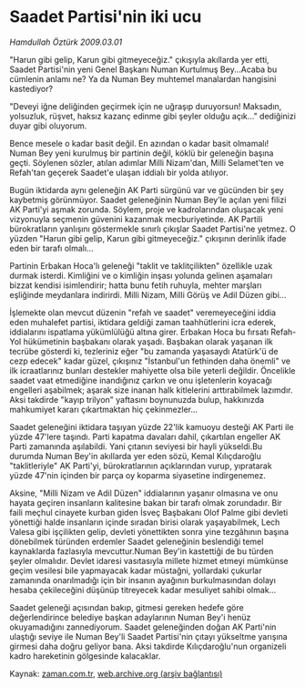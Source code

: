 # Saadet Partisi'nin iki ucu

*Hamdullah Öztürk 2009.03.01*

<tr><td class="metin" colspan="2" style="padding-top: 20px; padding-left: 5px; padding-right: 10px;">"Harun gibi gelip, Karun gibi gitmeyeceğiz." çıkışıyla akıllarda yer etti, Saadet Partisi'nin yeni Genel Başkanı Numan Kurtulmuş Bey...Acaba bu cümlenin anlamı ne? Ya da Numan Bey muhtemel manalardan hangisini kastediyor?</td></tr><tr><td class="metin" colspan="2" style="padding-top: 20px; padding-left: 5px; padding-right: 10px;"><p>"Deveyi iğne deliğinden geçirmek için ne uğraşıp duruyorsun! Maksadın, yolsuzluk, rüşvet, haksız kazanç edinme gibi şeyler olduğu açık..." dediğinizi duyar gibi oluyorum.
<p>Bence mesele o kadar basit değil. En azından o kadar basit olmamalı! Numan Bey yeni kurulmuş bir partinin değil, köklü bir geleneğin başına geçti. Söylenen sözler, atılan adımlar Milli Nizam'dan, Milli Selamet'ten ve Refah'tan geçerek Saadet'e ulaşan iddialı bir yolda atılıyor.
<p>Bugün iktidarda aynı geleneğin AK Parti sürgünü var ve gücünden bir şey kaybetmiş görünmüyor. Saadet geleneğinin Numan Bey'le açılan yeni filizi AK Parti'yi aşmak zorunda. Söylem, proje ve kadrolarından oluşacak yeni vizyonuyla seçmenin güvenini kazanmak mecburiyetinde. AK Partili bürokratların yanlışını göstermekle sınırlı çıkışlar Saadet Partisi'ne yetmez. O yüzden "Harun gibi gelip, Karun gibi gitmeyeceğiz." çıkışının derinlik ifade eden bir tarafı olmalı...
<p>Partinin Erbakan Hoca'lı geleneği "taklit ve taklitçilikten" özellikle uzak durmak isterdi. Kimliğini ve o kimliğin inşası yolunda gelinen aşamaları bizzat kendisi isimlendirir; hatta bunu fetih ruhuyla, mehter marşları eşliğinde meydanlara indirirdi. Milli Nizam, Milli Görüş ve Adil Düzen gibi...
<p>İşlemekte olan mevcut düzenin "refah ve saadet" veremeyeceğini iddia eden muhalefet partisi, iktidara geldiği zaman taahhütlerini icra ederek, iddialarını ispatlama yükümlülüğü altına girer. Erbakan Hoca bu fırsatı Refah-Yol hükümetinin başbakanı olarak yaşadı. Başbakan olarak yaşanan ilk tecrübe gösterdi ki, tezleriniz eğer "bu zamanda yaşasaydı Atatürk'ü de cezp edecek" kadar güzel, çıkışınız "İstanbul'un fethinden daha önemli" ve ilk icraatlarınız bunları destekler mahiyette olsa bile yeterli değildir. Öncelikle saadet vaat etmediğine inandığınız çarkın ve onu işletenlerin koyacağı engelleri aşabilmek; aşarak size inanan halk kitlelerini arttırabilmek lazımdır. Aksi takdirde "kayıp trilyon" yaftasını boynunuzda bulup, hakkınızda mahkumiyet kararı çıkartmaktan hiç çekinmezler...
<p>Saadet geleneğini iktidara taşıyan yüzde 22'lik kamuoyu desteği AK Parti ile yüzde 47'lere taşındı. Parti kapatma davaları dahil, çıkartılan engeller AK Parti zamanında aşılabildi. Yani çıtanın seviyesi bir hayli yükseldi.Bu durumda Numan Bey'in akıllarda yer eden sözü, Kemal Kılıçdaroğlu "taklitleriyle" AK Parti'yi, bürokratlarının açıklarından vurup, yıpratarak yüzde 47'nin içinden bir parça oy koparma siyasetine indirgenemez.
<p>Aksine, "Milli Nizam ve Adil Düzen" iddialarının yaşanır olmasına ve onu hayata geçiren insanların kalitesine bakan bir tarafı olmak zorundadır. Bir faili meçhul cinayete kurban giden İsveç Başbakanı Olof Palme gibi devleti yönettiği halde insanların içinde sıradan birisi olarak yaşayabilmek, Lech Valesa gibi işçilikten gelip, devleti yönettikten sonra yine tezgâhının başına dönebilmek türünden erdemler Saadet geleneğinin beslendiği temel kaynaklarda fazlasıyla mevcuttur.Numan Bey'in kastettiği de bu türden şeyler olmalıdır. Devlet idaresi vasıtasıyla millete hizmet etmeyi mümkünse geçim vesilesi bile yapmayacak kadar müstağni, yollardaki çukurlar zamanında onarılmadığı için bir insanın ayağının burkulmasından dolayı hesaba çekileceğini düşünüp titreyecek kadar mesuliyet sahibi olmak...
<p>Saadet geleneği açısından bakıp, gitmesi gereken hedefe göre değerlendirince belediye başkan adaylarının Numan Bey'i henüz okuyamadığını zannediyorum. Saadet geleneğinden doğan AK Parti'nin ulaştığı seviye ile Numan Bey'li Saadet Partisi'nin çıtayı yükseltme yarışına girmesi daha doğru geliyor bana. Aksi takdirde Kılıçdaroğlu'nun organizeli kadro hareketinin gölgesinde kalacaklar.<br/></p></p></p></p></p></p></p></p></td></tr>

Kaynak: [zaman.com.tr](http://zaman.com.tr/yazar.do?yazino=820342), [web.archive.org (arşiv bağlantısı)](http://web.archive.org/web/20090304100856/http://www.zaman.com.tr:80/yazar.do?yazino=820342)
